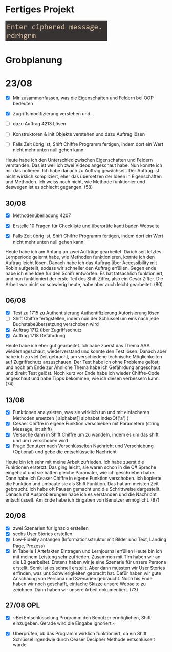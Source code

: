 # Fertiges Projekt
![image](images/Enter_message.png)


# Grobplanung

# 23/08

- [x] Mir zusammenfassen, was die Eigenschaften und Feldern bei OOP bedeuten

- [x] Zugriffsmodifizierung verstehen und...

- [ ] dazu Auftrag 4213 Lösen

- [ ] Konstruktoren & init Objekte verstehen und dazu Auftrag lösen

- [ ] Falls Zeit übrig ist, Shift Chiffre Programm fertigen, indem dort ein Wert nicht mehr unten null gehen kann.

Heute habe ich den Unterschied zwischen Eigenschaften und Feldern verstanden. Das ist weil ich zwei Videos angeschaut habe. Nun konnte ich mir das notieren. Ich habe danach zu Auftrag gewächselt. Der Auftrag ist nicht wirklich kompliziert, eher das übersetzen der Ideen in Eigenschaften und Methoden. Ich weiss noch nicht, wie Methode funktionier und deswegen ist es schlecht gegangen. (58)

## 30/08

- [x] Methodenüberladung 4207

- [x] Erstelle 10 Fragen für Checkliste und überprüfe kanti baden Webseite

- [x] Falls Zeit übrig ist, Shift Chiffre Programm fertigen, indem dort ein Wert nicht mehr unten null gehen kann.

Heute habe ich am Anfang an zwei Aufträge gearbeitet. Da ich seit letztes Lernperiode gelernt habe, wie Methoden funktionieren, konnte ich den Auftrag leicht lösen. Danach habe ich das Auftrag über Accessibility mit Robin aufgeteilt, sodass wir schneller den Auftrag erfüllen. Gegen ende habe ich eine Idee für den Schifr entworfen. Es hat tatsächlich funktioniert, und nun funktioniert der erste Teil des Shift Ziffer, also ein Cesär Ziffer. Die Arbeit war nicht so schwierig heute, habe aber auch leicht gearbeitet. (80)

## 06/08

- [x] Test zu 1715 zu Authentisierung Authentifizierung Autorisierung lösen
- [ ] Shift Chiffre fertigstellen, indem nun der Schlüssel um eins nach jede Buchstabeübersetzung verschoben wird
- [x] Auftrag 1712 über Zugriffsschutz
- [x] Auftrag 1718 Gefährdung

Heute habe ich eher gut gearbeitet. Ich habe zuerst das Thema AAA wiederangeschaut, wiederverstand und konnte den Test lösen. Danach aber habe ich zu viel Zeit gebracht, um verschiedene technische Möglichkeiten auf Zugriffschutz anzuschauen. Der Test habe ich ohne Probleme gelöst, und noch am Ende zur Ähnliche Thema habe ich Gefährdung angeschaut und direkt Test gelöst. Noch kurz vor Ende habe ich wieder Chiffre-Code angeschaut und habe Tipps bekommen, wie ich diesen verbessern kann. (74)

## 13/08

- [x] Funktionen analysieren, was sie wirklich tun und mit einfacheren Methoden ersetzen ( alphabet[] alphabet.IndexOf('a') )
- [x] Cesaer Chiffre in eigene Funktion verschieben mit Parametern (string Message, int shift)
- [x] Versuche dann in Shift Chiffre um zu wandeln, indem es um das shift und um i verschoben wird
- [x] Frage Benutzer nach Verschlüsselten Nachricht und Verschiebung (Optional) und gebe die entschlüsselte Nachricht 

Heute bin ich sehr mit meine Arbeit zufrieden. Ich habe zuerst die Funktionen erstetzt. Das ging leicht, sie waren schon in die C# Sprache eingebaut und sie hatten gleiche Paramater, wie ich geschrieben habe. Dann habe ich Ceaser Chiffre in eigene Funktion verschoben. Ich kopierte die Funktion und umbaute sie als Shift Funktion. Das hat am meisten Zeit gebraucht. Ich habe oft Pausen gemacht und die Schrittweise dargestellt. Danach mit Ausprobierungen habe ich es verstanden und die Nachricht entschlüsselt. Am Ende habe ich Eingaben von Benutzer ermöglicht. (87)

## 20/08

- [x] zwei Szenarien für Ignazio erstellen
- [x] sechs User Stories erstellen
- [x] Low-Fidelity anfangen (Informationsstruktur mit Bilder und Text, Landing Page, Prozess)
- [x] in Tabelle 1 Artefakten Eintragen und Lernjournal erfüllen
Heute bin ich mit meinem Leistung sehr zufrieden. Zusammen mit Tim haben wir an die LB gearbeitet. Erstens haben wir je eine Szenarie für unsere Persona erstellt. Somit ist es schnell erstellt. Aber dann mussten wir User Stories erfinden, was uns Schwierigkeiten gebracht hat. Dafür haben wir gute Anschaung von Persona und Szenarien gebraucht. Noch bis Ende haben wir noch geschafft, einfache Skizze unsere Webseite zu zeichnen. Dann haben wir unsere Arbeit dokumentiert. (73)

## 27/08 OPL

- [x] ~Bei Entschlüsselung Programm den Benutzer ermöglichen, Shift einzugeben. Gerade wird die Eingabe ignoriert.~

- [x] Überprüfen, ob das Programm wirklich funktioniert, da ein Shift Schlüssel irgendwie durch Ceaser Decipher Methode entschlüsselt wurde.
